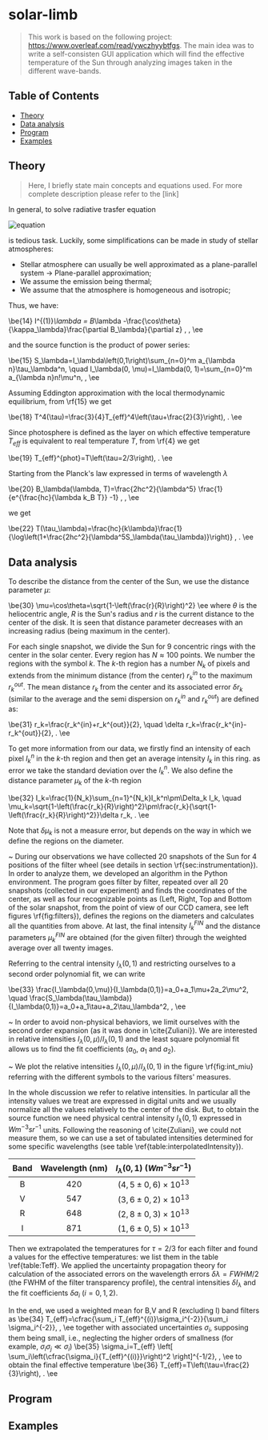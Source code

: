 # solar-limb

> This work is based on the following project: https://www.overleaf.com/read/ywczhyybtfgs. The main idea was to write a self-consisten GUI application which will find the effective temperature of the Sun through analyzing images taken in the different wave-bands.

## Table of Contents

- [Theory](#theory)
- [Data analysis](#data-analysis)
- [Program](#program)
- [Examples](#examples)

## Theory

> Here, I briefly state main concepts and equations used. For more complete description please refer to the [link]

In general, to solve radiative trasfer equation

![equation](http://latex.codecogs.com/gif.latex?\frac{dI_\lambda}{\kappa_\lambda&space;ds}=\frac{dI_\lambda}{d\tau_{\lambda&space;s}}=-I_\lambda&space;&plus;&space;\frac{\epsilon_\lambda}{\kappa_\lambda}=-I_\lambda&space;&plus;&space;S_\lambda,&space;\quad&space;\quad&space;\quad&space;(1))


is tedious task. Luckily, some simplifications can be made in study of stellar atmospheres:

- Stellar atmosphere can usually be well approximated as a plane-parallel system -> Plane-parallel approximation;
- We assume the emission being thermal;
- We assume that the atmosphere is homogeneous and isotropic;

Thus, we have:

\be{14}
I^{(1)}_\lambda = B_\lambda -\frac{\cos\theta}{\kappa_\lambda}\frac{\partial B_\lambda}{\partial z} \, ,
\ee

and the source function is the product of power series:

\be{15}
S_\lambda=I_\lambda\left(0,1\right)\sum_{n=0}^m a_{\lambda n}\tau_\lambda^n, \quad I_\lambda(0, \mu)=I_\lambda(0, 1)=\sum_{n=0}^m a_{\lambda n}n!\mu^n\, ,
\ee

Assuming Eddington approximation with the local thermodynamic equilibrium, from \rf{15} we get

\be{18}
T^4(\tau)=\frac{3}{4}T_{eff}^4\left(\tau+\frac{2}{3}\right)\, .
\ee

Since photosphere is defined as the layer on which effective temperature $T_{eff}$ is equivalent to real temperature $T$, from \rf{4} we get

\be{19}
T_{eff}^{phot}=T\left(\tau=2/3\right)\, .
\ee

Starting from the Planck's law expressed in terms of wavelength $\lambda$

\be{20}
B_\lambda(\lambda, T)=\frac{2hc^2}{\lambda^5} \frac{1}{e^{\frac{hc}{\lambda k_B T}} -1} \, ,
\ee

we get

\be{22}
T(\tau_\lambda)=\frac{hc}{k\lambda}\frac{1}{\log\left(1+\frac{2hc^2}{\lambda^5S_\lambda(\tau_\lambda)}\right)} \, .
\ee

## Data analysis

To describe the distance from the center of the Sun, we use the distance parameter $\mu$:

\be{30}
\mu=\cos\theta=\sqrt{1-\left(\frac{r}{R}\right)^2}
\ee
where $\theta$ is the heliocentric angle, $R$ is the Sun's radius and $r$ is the current distance to the center of the disk. It is seen that distance parameter decreases with an increasing radius (being maximum in the center). 

For each single snapshot, we divide the Sun for 9 concentric rings with the center in the solar center. Every region has $N\approx 100$ points. We number the regions with the symbol $k$. The $k$-th region has a number $N_k$ of pixels and extends from the minimum distance (from the center) $r_k^{in}$ to the maximum $r_k^{out}$. The mean distance $r_k$ from the center and its associated error $\delta r_k$ (similar to the average and the semi dispersion on $r_k^{in}$ and $r_k^{out}$) are defined as:

\be{31}
r_k=\frac{r_k^{in}+r_k^{out}}{2}, \quad \delta r_k=\frac{r_k^{in}-r_k^{out}}{2}\, .
\ee

To get more information from our data, we firstly find an intensity of each pixel $I_k^n$ in the $k$-th region and then get an average intensity $I_k$ in this ring. as error we take the standard deviation over the $I_k^n$. We also define the distance parameter $\mu_k$ of the $k$-th region 

\be{32}
I_k=\frac{1}{N_k}\sum_{n=1}^{N_k}I_k^n\pm\Delta_k I_k, \quad \mu_k=\sqrt{1-\left(\frac{r_k}{R}\right)^2}\pm\frac{r_k}{\sqrt{1-\left(\frac{r_k}{R}\right)^2}}\delta r_k\, .
\ee

Note that $\delta\mu_k$ is not a measure error, but depends on the way in which we define the regions on the diameter.

~
During our observations we have collected 20 snapshots of the Sun for 4 positions of the filter wheel (see details in section \rf{sec:instrumentation}). In order to analyze them, we developed an algorithm in the Python environment. The program goes filter by filter, repeated over all 20 snapshots (collected in our experiment) and finds the coordinates of the center, as well as four recognizable points as (Left, Right, Top and Bottom of the solar snapshot, from the point of view of our CCD camera, see left figures \rf{fig:filters}), defines the regions on the diameters and calculates all the quantities from above. At last, the final intensity $I_k^{FIN}$ and the distance parameters $\mu_k^{FIN}$ are obtained (for the given filter) through the weighted average over all twenty images.

Referring to the central intensity $I_\lambda\left(0, 1\right)$ and restricting ourselves to a second order polynomial fit, we can write

\be{33}
\frac{I_\lambda(0,\mu)}{I_\lambda(0,1)}=a_0+a_1\mu+2a_2\mu^2, \quad \frac{S_\lambda(\tau_\lambda)}{I_\lambda(0,1)}=a_0+a_1\tau+a_2\tau_\lambda^2\, ,
\ee

~
In order to avoid non-physical behaviors, we limit ourselves with the second order expansion (as it was done in \cite{Zuliani}). We are interested in relative intensities $I_\lambda(0, \mu)/I_\lambda(0, 1)$ and the least square polynomial fit allows us to find the fit coefficients ($a_0$, $a_1$ and $a_2$).

~
We plot the relative intensities $I_\lambda(0, \mu)/I_\lambda(0, 1)$ in the figure \rf{fig:int_miu} referring with the different symbols to the various filters' measures.

In the whole discussion we refer to relative intensities. In particular all the intensity values we treat are expressed in digital units and we usually normalize all the values relatively to the center of the disk. But, to obtain the source function we need physical central intensity $I_{\lambda}(0, 1)$ expressed in $Wm^{-3}sr^{-1}$ units. Following the reasoning of \cite{Zuliani}, we could not measure them, so we can use a set of tabulated intensities determined for some specific wavelengths (see table \ref{table:interpolatedIntensity}). 

|Band | Wavelength (nm) | $I_{\lambda}(0,1)$ ($Wm^{-3}sr^{-1}$) | 
| :---: | :---: | :---: |
| B | 420 | $(4,5 \pm 0,6) \times 10^{13}$ |
| V | 547 | $(3,6 \pm 0,2) \times 10^{13}$ |
| R | 648 | $(2,8 \pm 0,3) \times 10^{13}$ |
| I | 871 | $(1,6 \pm 0,5) \times 10^{13}$ |

Then we extrapolated the temperatures for $\tau=2/3$ for each filter and found a values for the effective temperatures: we list them in the table \ref{table:Teff}. We applied the uncertainty propagation theory for calculation of the associated errors on the wavelength errors $\delta\lambda=FWHM/2$ (the FWHM of the filter transparency profile), the central intensities $\delta I_\lambda$ and the fit coefficients $\delta a_i$ ($i=0,1,2$).

In the end, we used a weighted mean for B,V and R (excluding I) band filters as
\be{34}
T_{eff}=\cfrac{\sum_i T_{eff}^{(i)}\sigma_i^{-2}}{\sum_i \sigma_i^{-2}}\, ,
\ee
together with associated uncertainties $\sigma_i$, supposing them being small, i.e., neglecting the higher orders of smallness (for example, $\sigma_i \sigma_j \ll \sigma_i$) 
\be{35}
\sigma_i=T_{eff} \left[ \sum_i\left(\cfrac{\sigma_i}{T_{eff}^{(i)}}\right)^2 \right]^{-1/2}\, ,
\ee
to obtain the final effective temperature
\be{36}
T_{eff}=T\left(\tau=\frac{2}{3}\right)\, .
\ee

## Program



## Examples
